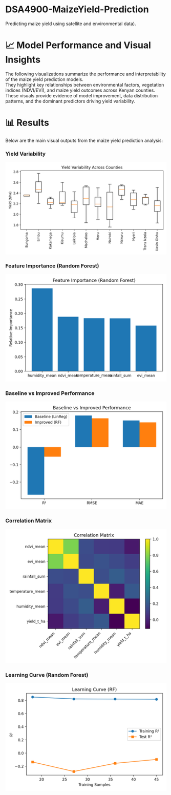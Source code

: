 # DSA4900-MaizeYield-Prediction
Predicting maize yield using satellite and environmental data).
# 📈 Model Performance and Visual Insights

The following visualizations summarize the performance and interpretability of the maize yield prediction models.  
They highlight key relationships between environmental factors, vegetation indices (NDVI/EVI), and maize yield outcomes across Kenyan counties.  
These visuals provide evidence of model improvement, data distribution patterns, and the dominant predictors driving yield variability.


# 📊 Results

Below are the main visual outputs from the maize yield prediction analysis:

### Yield Variability
![Yield Variability](yield_box.png)

### Feature Importance (Random Forest)
![Feature Importance](feature_importance.png)

### Baseline vs Improved Performance
![Performance Comparison](perf.png)

### Correlation Matrix
![Correlation Matrix](corr.png)

### Learning Curve (Random Forest)
![Learning Curve](learning_curve.png)
